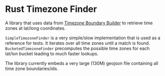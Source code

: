 # Rust Timezone Finder

A library that uses data from [Timezone Boundary Builder](https://github.com/evansiroky/timezone-boundary-builder) to
retrieve time zones at lat/long coordinates.

`SimpleTimezoneFinder` is a very simple/slow implementation that is used as a reference for tests.
It iterates over all time zones until a match is found.
`BucketedTimezoneFinder` precomputes the possible time zones for each lat/lon bucket leading to much faster lookups.


The library currently embeds a very large (130M) geojson file containing all time zone boundaries/ids.
